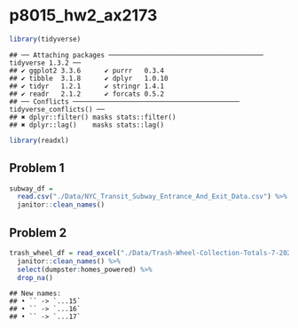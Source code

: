 p8015_hw2_ax2173
================

``` r
library(tidyverse)
```

    ## ── Attaching packages ─────────────────────────────────────── tidyverse 1.3.2 ──
    ## ✔ ggplot2 3.3.6      ✔ purrr   0.3.4 
    ## ✔ tibble  3.1.8      ✔ dplyr   1.0.10
    ## ✔ tidyr   1.2.1      ✔ stringr 1.4.1 
    ## ✔ readr   2.1.2      ✔ forcats 0.5.2 
    ## ── Conflicts ────────────────────────────────────────── tidyverse_conflicts() ──
    ## ✖ dplyr::filter() masks stats::filter()
    ## ✖ dplyr::lag()    masks stats::lag()

``` r
library(readxl)
```

## Problem 1

``` r
subway_df = 
  read.csv("./Data/NYC_Transit_Subway_Entrance_And_Exit_Data.csv") %>% 
  janitor::clean_names()
```

## Problem 2

``` r
trash_wheel_df = read_excel("./Data/Trash-Wheel-Collection-Totals-7-2020-2.xlsx") %>% 
  janitor::clean_names() %>% 
  select(dumpster:homes_powered) %>% 
  drop_na()
```

    ## New names:
    ## • `` -> `...15`
    ## • `` -> `...16`
    ## • `` -> `...17`
